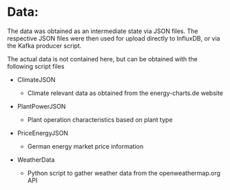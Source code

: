 # Data:

The data was obtained as an intermediate state via JSON files.  The respective JSON files were then used for upload directly to InfluxDB, or via the Kafka producer script.  

The actual data is not contained here, but can be obtained with the following script files

- ClimateJSON
  - Climate relevant data as obtained from the energy-charts.de website

- PlantPowerJSON
  - Plant operation characteristics based on plant type
  
- PriceEnergyJSON
  - German energy market price information
  
- WeatherData
  - Python script to gather weather data from the openweathermap.org API
